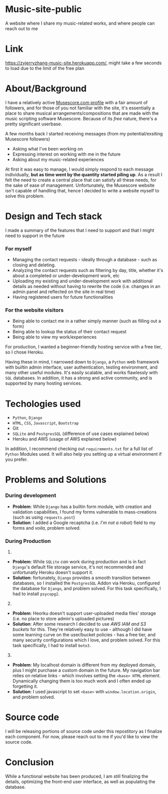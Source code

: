 # Music-site-public

A website where I share my music-related works, and where people can reach out to me

# Link

 https://zyjerryzhang-music-site.herokuapp.com/, might take a few seconds to load due to the limit of the free plan

# About/Background

 I have a relatively active [Musescore.com profile](https://musescore.com/thetalljerry) with a fair amount of followers, and for those of you not familiar with the site, it's essentially a place to share musical arrangements/compositions that are made with the music scripting software Musescore. Because of its _free_ nature, there's a pretty significant userbase. 

 A few months back I started receiving messages (from my potential/exsiting Musescore followers)
* Asking what I've been working on
* Expressing interest on working with me in the future
* Asking about my music-related experiences

 At first it was easy to manage, I would simply respond to each message individually, **but as time went by the quantity started piling up**. As a result I felt the need to create a central place that can satisfy all these needs, for the sake of ease of management. Unfortunately, the Musescore website isn't capable of handling that, hence I decided to write a website myself to solve this problem. 

# Design and Tech stack

 I made a summary of the features that I need to support and that I might need to support in the future

### For myself
* Managing the contact requests - ideally through a database - such as closing and deleting. 
* Analyzing the contact requests such as filtering by day, title, whether it's about a completed or under-development work, etc
* Uploading my existing and under-development work with additional details as needed without having to rewrite the code (i.e. changes in an admin panel and reflected on the site in real time)
* Having registered users for future functionalities
### For the website visitors
* Being able to contact me in a rather simply manner (such as filling out a form)
* Being able to lookup the status of their contact request
* Being able to view my work/experiences

 For production, I wanted a beginner-friendly hosting service with a free tier, so I chose Heroku. 

 Having these in mind, I narrowed down to `Django`, a `Python` web framework with builtin admin interface, user authentication, testing environment, and many other useful modules. It's easily scalable, and works flawlessly with `SQL` databases. In addition, it has a strong and active community, and is supported by many hosting services. 

# Techologies used
* `Python`, `Django`
* `HTML`, `CSS`, `Javascript`, `Bootstrap`
*  Git
* `SQLite` and `PostgresSQL` (difference of use cases explained below)
* Heroku and AWS (usage of AWS explained below)

 In addition, I recommend checking out `requirements.txt` for a full list of `Python` Modules used. It will also help you setting up a virtual environment if you prefer. 

# Problems and Solutions

### During development

* **Problem**: While `Django` has a builtin form module, with creation and validation capabilities, I found my forms vulnerable to mass-creations (such as using  `requests.post`)
* **Solution**: I added a Google recaptcha (i.e. _I'm not a robot_) field to my forms and  _voila_, problem solved. 

### During Production

 1.
* **Problem**: While `SQLite` *can* work during production and is in fact `Django`'s default file storage service, it's not recommended and unfortunatly Heroku doesn't support it. 
* **Solution**: fortunately, `Django` provides a smooth transition between databases, so I installed the `PostgresSQL` Addon via Heroku, configured the database for `Django`, and problem solved. For this task specifically, I had to install `psycopg2`.

 2.
* **Problem**: Heorku doesn't support user-uploaded media files' storage (i.e. no place to store admin's uploaded pictures)
* **Solution**: After some research I decided to use _AWS IAM and S3 buckets_ for this. They're relatively easy to use - although I did have some learning curve on the user/bucket policies - has a free tier, and many security configurations which I love, and problem solved. For this task specifically, I had to install `boto3.`

 3.
* **Problem**: My localhost domain is different from my deployed domain, plus I might purchase a custom domain in the future. My navigation bar relies on relative links - which involves setting the `<base> HTML` element. Dynamically changing them is too much work and I often ended up forgetting it. 
* **Solution**: I used javascript to set `<base>` with `window.location.origin`, and problem solved. 

# Source code

 I will be releasing portions of source code under this repostitory as I finalize each component. For now, please reach out to me if you'd like to view the source code. 

# Conclusion

 While a functional website has been produced, I am still finalizing the details, optimizing the front-end user interface, as well as populating the database.